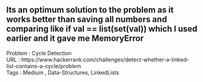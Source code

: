 <h2>Its an optimum solution to the problem as it works better than saving all numbers and comparing like if <strong>val == list(set(val))</strong> 
which I used earlier and it gave me MemoryError<br></h2>
Problem : Cycle Detection <br>
URL : https://www.hackerrank.com/challenges/detect-whether-a-linked-list-contains-a-cycle/problem<br>
Tags : Medium , Data-Structures, LinkedLists
